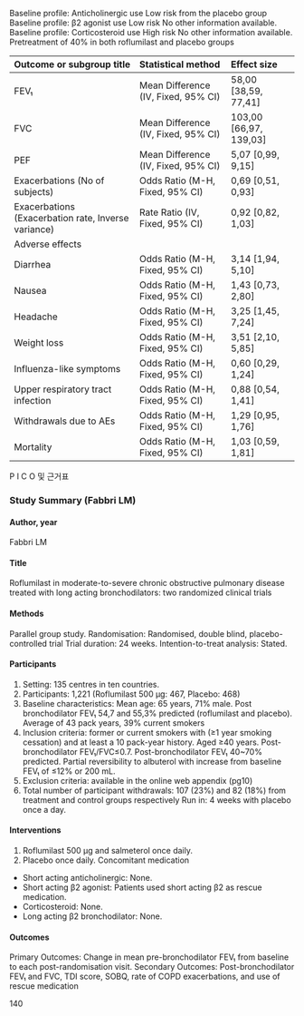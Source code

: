 Baseline profile: Anticholinergic use Low risk from the placebo group
Baseline profile: β2 agonist use Low risk No other information available.
Baseline profile: Corticosteroid use High risk No other information available. Pretreatment of 40% in both roflumilast and placebo groups

| Outcome or subgroup title             | Statistical method                | Effect size                  |
| :------------------------------------ | :-------------------------------- | :--------------------------- |
| FEV₁                                  | Mean Difference (IV, Fixed, 95% CI) | 58,00 [38,59, 77,41]         |
| FVC                                   | Mean Difference (IV, Fixed, 95% CI) | 103,00 [66,97, 139,03]        |
| PEF                                   | Mean Difference (IV, Fixed, 95% CI) | 5,07 [0,99, 9,15]            |
| Exacerbations (No of subjects)        | Odds Ratio (M-H, Fixed, 95% CI)   | 0,69 [0,51, 0,93]            |
| Exacerbations (Exacerbation rate, Inverse variance) | Rate Ratio (IV, Fixed, 95% CI)    | 0,92 [0,82, 1,03]            |
| Adverse effects                       |                                   |                              |
| Diarrhea                              | Odds Ratio (M-H, Fixed, 95% CI)   | 3,14 [1,94, 5,10]            |
| Nausea                                | Odds Ratio (M-H, Fixed, 95% CI)   | 1,43 [0,73, 2,80]            |
| Headache                              | Odds Ratio (M-H, Fixed, 95% CI)   | 3,25 [1,45, 7,24]            |
| Weight loss                           | Odds Ratio (M-H, Fixed, 95% CI)   | 3,51 [2,10, 5,85]            |
| Influenza-like symptoms               | Odds Ratio (M-H, Fixed, 95% CI)   | 0,60 [0,29, 1,24]            |
| Upper respiratory tract infection     | Odds Ratio (M-H, Fixed, 95% CI)   | 0,88 [0,54, 1,41]            |
| Withdrawals due to AEs                | Odds Ratio (M-H, Fixed, 95% CI)   | 1,29 [0,95, 1,76]            |
| Mortality                             | Odds Ratio (M-H, Fixed, 95% CI)   | 1,03 [0,59, 1,81]            |

P I C O
및 근거표

### Study Summary (Fabbri LM)

#### Author, year
Fabbri LM

#### Title
Roflumilast in moderate-to-severe chronic obstructive pulmonary disease treated with long acting bronchodilators: two randomized clinical trials

#### Methods
Parallel group study.
Randomisation: Randomised, double blind, placebo-controlled trial
Trial duration: 24 weeks.
Intention-to-treat analysis: Stated.

#### Participants
1.  Setting: 135 centres in ten countries.
2.  Participants: 1,221 (Roflumilast 500 μg: 467, Placebo: 468)
3.  Baseline characteristics: Mean age: 65 years, 71% male. Post bronchodilator FEV₁ 54,7 and 55,3% predicted (roflumilast and placebo). Average of 43 pack years, 39% current smokers
4.  Inclusion criteria: former or current smokers with (≥1 year smoking cessation) and at least a 10 pack-year history. Aged ≥40 years. Post-bronchodilator FEV₁/FVC≤0.7. Post-bronchodilator FEV₁ 40~70% predicted. Partial reversibility to albuterol with increase from baseline FEV₁ of ≤12% or 200 mL.
5.  Exclusion criteria: available in the online web appendix (pg10)
6.  Total number of participant withdrawals: 107 (23%) and 82 (18%) from treatment and control groups respectively
Run in: 4 weeks with placebo once a day.

#### Interventions
1.  Roflumilast 500 μg and salmeterol once daily.
2.  Placebo once daily.
Concomitant medication
- Short acting anticholinergic: None.
- Short acting β2 agonist: Patients used short acting β2 as rescue medication.
- Corticosteroid: None.
- Long acting β2 bronchodilator: None.

#### Outcomes
Primary Outcomes: Change in mean pre-bronchodilator FEV₁ from baseline to each post-randomisation visit.
Secondary Outcomes: Post-bronchodilator FEV₁ and FVC, TDI score, SOBQ, rate of COPD exacerbations, and use of rescue medication

<PAGE>140